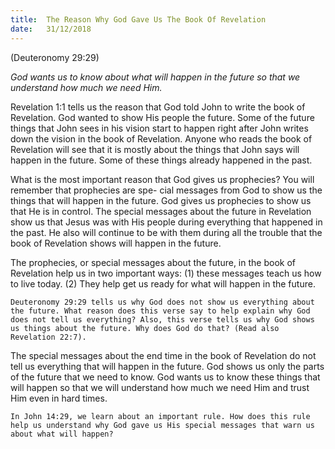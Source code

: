 ```yaml
---
title:  The Reason Why God Gave Us The Book Of Revelation
date:   31/12/2018
---
```


(Deuteronomy 29:29)

_God wants us to know about what will happen in the future so that we understand how much we need Him._

Revelation 1:1 tells us the reason that God told John to write the book of Revelation. God wanted to show His people the future. Some of the future things that John sees in his vision start to happen right after John writes down the vision in the book of Revelation. Anyone who reads the book of Revelation will see that it is mostly about the things that John says will happen in the future. Some of these things already happened in the past.

What is the most important reason that God gives us prophecies? You will remember that prophecies are spe- cial messages from God to show us the things that will happen in the future. God gives us prophecies to show us that He is in control. The special messages about the future in Revelation show us that Jesus was with His people during everything that happened in the past. He also will continue to be with them during all the trouble that the book of Revelation shows will happen in the future.

The prophecies, or special messages about the future, in the book of Revelation help us in two important ways: (1) these messages teach us how to live today. (2) They help get us ready for what will happen in the future.

`Deuteronomy 29:29 tells us why God does not show us everything about the future. What reason does this verse say to help explain why God does not tell us everything? Also, this verse tells us why God shows us things about the future. Why does God do that? (Read also Revelation 22:7).`

The special messages about the end time in the book of Revelation do not tell us everything that will happen in the future. God shows us only the parts of the future that we need to know. God wants us to know these things that will happen so that we will understand how much we need Him and trust Him even in hard times.

`In John 14:29, we learn about an important rule. How does this rule help us understand why God gave us His special messages that warn us about what will happen?`